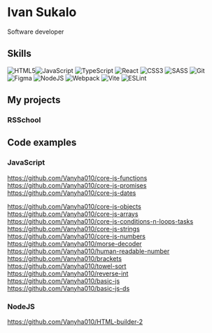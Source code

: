 # Ivan Sukalo
Software developer  

## Skills  
![HTML5](https://img.shields.io/badge/html5-%23E34F26.svg?style=for-the-badge&logo=html5&logoColor=white)![JavaScript](https://img.shields.io/badge/javascript-%23323330.svg?style=for-the-badge&logo=javascript&logoColor=%23F7DF1E) ![TypeScript](https://img.shields.io/badge/typescript-%23007ACC.svg?style=for-the-badge&logo=typescript&logoColor=white) ![React](https://img.shields.io/badge/React-20232A?style=for-the-badge&logo=react&logoColor=61DAFB) ![CSS3](https://img.shields.io/badge/css3-%231572B6.svg?style=for-the-badge&logo=css3&logoColor=white) ![SASS](https://img.shields.io/badge/SASS-hotpink.svg?style=for-the-badge&logo=SASS&logoColor=white) ![Git](https://img.shields.io/badge/git-%23F05033.svg?style=for-the-badge&logo=git&logoColor=white) ![Figma](https://img.shields.io/badge/figma-%23F24E1E.svg?style=for-the-badge&logo=figma&logoColor=white) ![NodeJS](https://img.shields.io/badge/node.js-6DA55F?style=for-the-badge&logo=node.js&logoColor=white) ![Webpack](https://img.shields.io/badge/webpack-%238DD6F9.svg?style=for-the-badge&logo=webpack&logoColor=black) ![Vite](https://img.shields.io/badge/Vite-B73BFE?style=for-the-badge&logo=vite&logoColor=FFD62E) ![ESLint](https://img.shields.io/badge/ESLint-4B3263?style=for-the-badge&logo=eslint&logoColor=white) 

## My projects  
### RSSchool   
  
   

## Code examples  
### JavaScript 
https://github.com/Vanyha010/core-js-functions
https://github.com/Vanyha010/core-js-promises
https://github.com/Vanyha010/core-js-dates

https://github.com/Vanyha010/core-js-objects
https://github.com/Vanyha010/core-js-arrays
https://github.com/Vanyha010/core-js-conditions-n-loops-tasks
https://github.com/Vanyha010/core-js-strings
https://github.com/Vanyha010/core-js-numbers
https://github.com/Vanyha010/morse-decoder
https://github.com/Vanyha010/human-readable-number
https://github.com/Vanyha010/brackets
https://github.com/Vanyha010/towel-sort
https://github.com/Vanyha010/reverse-int
https://github.com/Vanyha010/basic-js
https://github.com/Vanyha010/basic-js-ds
### NodeJS  
https://github.com/Vanyha010/HTML-builder-2 

